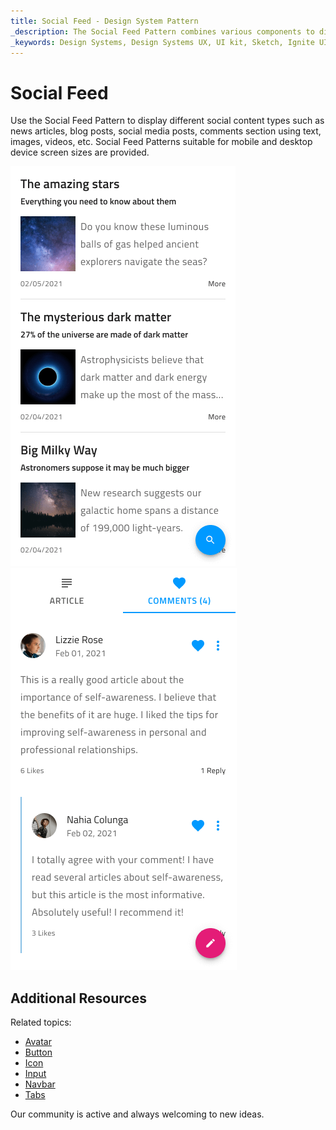 ```yaml
---
title: Social Feed - Design System Pattern
_description: The Social Feed Pattern combines various components to display different social content types.
_keywords: Design Systems, Design Systems UX, UI kit, Sketch, Ignite UI for Angular, Sketch to Angular, Angular, Angular Design System, Export code from Sketch, Design Kits for Angular, Sketch HTML, Sketch to HTML, Sketch UI kits, Figma, Figma to Angular, Export code from Figma, Figma HTML, Figma to HTML, Figma UI kits
---
```


# Social Feed

Use the Social Feed Pattern to display different social content types such as news articles, blog posts, social media posts, comments section using text, images, videos, etc. Social Feed Patterns suitable for mobile and desktop device screen sizes are provided.

<img class="responsive-img" src="../images/social_feed_articles_demo.png" srcset="../images/social_feed_articles_demo@2x.png 2x" />
<img class="responsive-img" src="../images/social_feed_mobile_demo.png" srcset="../images/social_feed_mobile_demo@2x.png 2x" />

## Additional Resources

Related topics:

- [Avatar](../components/avatar.md)
- [Button](../components/button.md)
- [Icon](../components/icon.md)
- [Input](../components/input.md)
- [Navbar](../components/navbar.md)
- [Tabs](../components/tabs.md)
  <div class="divider--half"></div>

Our community is active and always welcoming to new ideas.
